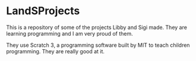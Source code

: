 # LandSProjects

This is a repository of some of the projects Libby and Sigi made.  They are learning programming and I am very proud of them.  

They use Scratch 3, a programming software built by MIT to teach children programming.  They are really good at it.  
